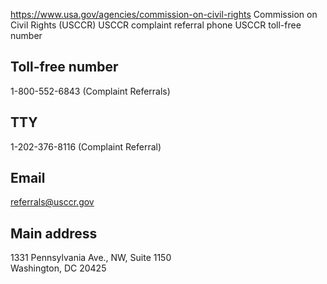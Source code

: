 

https://www.usa.gov/agencies/commission-on-civil-rights
Commission on Civil Rights (USCCR)
USCCR complaint referral phone
USCCR toll-free number

## Toll-free number

1-800-552-6843 (Complaint Referrals)

## TTY

1-202-376-8116 (Complaint Referral)

## Email

[referrals@usccr.gov](mailto:referrals@usccr.gov)

## Main address

1331 Pennsylvania Ave., NW, Suite 1150  
Washington, DC 20425
